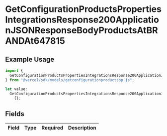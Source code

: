 # GetConfigurationProductsPropertiesIntegrationsResponse200ApplicationJSONResponseBodyProductsAtBRANDAt647815

## Example Usage

```typescript
import {
  GetConfigurationProductsPropertiesIntegrationsResponse200ApplicationJSONResponseBodyProductsAtBRANDAt647815,
} from "@vercel/sdk/models/getconfigurationproductsop.js";

let value:
  GetConfigurationProductsPropertiesIntegrationsResponse200ApplicationJSONResponseBodyProductsAtBRANDAt647815 =
    {};
```

## Fields

| Field       | Type        | Required    | Description |
| ----------- | ----------- | ----------- | ----------- |